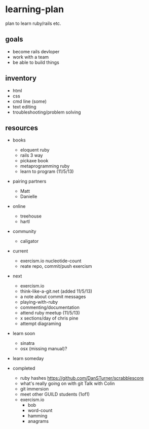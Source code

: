 learning-plan
=============

plan to learn ruby/rails etc.

## goals
* become rails devloper
* work with a team
* be able to build things

## inventory
* html
* css
* cmd line (some)
* text editing
* troubleshooting/problem solving

## resources
* books
    * eloquent ruby
    * rails 3 way
    * pickaxe book
    * metaprogramming ruby
    * learn to program (11/5/13)
* pairing partners
    * Matt
    * Danielle
* online
    * treehouse
    * hartl
* community
    * caligator

* current
    * exercism.io nucleotide-count
    *  reate repo, commit/push exercism

* next
    * exercism.io
    * think-like-a-git.net (added 11/5/13)
    * a note about commit messages
    * playing-with-ruby
    * commenting/documentation
    * attend ruby meetup (11/5/13)
    * x sections/day of chris pine
    * attempt diagraming
* learn soon
    * sinatra
    * osx (missing manual)?
* learn someday

* completed
    * ruby hashes https://github.com/DanSTurner/scrabblescore
    * what's really going on with git Talk with Colin
    * git immersion
    * meet other GUILD students (1of1)
    * exercism.io
        * bob
        * word-count
        * hamming
        * anagrams